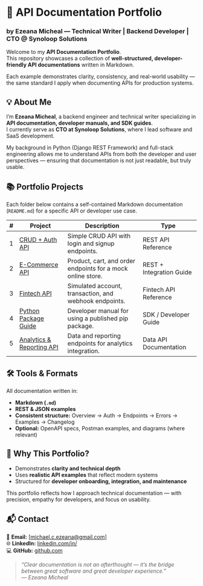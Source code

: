 # 🧩 API Documentation Portfolio  
### by Ezeana Micheal — Technical Writer | Backend Developer | CTO @ Synoloop Solutions

Welcome to my **API Documentation Portfolio**.  
This repository showcases a collection of **well-structured, developer-friendly API documentations** written in Markdown.

Each example demonstrates clarity, consistency, and real-world usability — the same standard I apply when documenting APIs for production systems.



## 💡 About Me

I’m **Ezeana Micheal**, a backend engineer and technical writer specializing in **API documentation, developer manuals, and SDK guides**.  
I currently serve as **CTO at Synoloop Solutions**, where I lead software and SaaS development.

My background in Python (Django REST Framework) and full-stack engineering allows me to understand APIs from both the developer and user perspectives — ensuring that documentation is not just readable, but truly usable.



## 📚 Portfolio Projects

Each folder below contains a self-contained Markdown documentation (`README.md`) for a specific API or developer use case.

| # | Project | Description | Type |
| --- | --- | --- | --- |
| 1 | [CRUD + Auth API](./crud-api/README.md) | Simple CRUD API with login and signup endpoints. | REST API Reference |
| 2 | [E-Commerce API](./ecommerce-api/README.md) | Product, cart, and order endpoints for a mock online store. | REST + Integration Guide |
| 3 | [Fintech API](./fintech-api/README.md) | Simulated account, transaction, and webhook endpoints. | Fintech API Reference |
| 4 | [Python Package Guide](./pip-papckage-user-guide/README.md) | Developer manual for using a published pip package. | SDK / Developer Guide |
| 5 | [Analytics & Reporting API](./analytics-api/README.md) | Data and reporting endpoints for analytics integration. | Data API Documentation |



## 🛠️ Tools & Formats

All documentation written in:
- **Markdown (`.md`)**
- **REST & JSON examples**
- **Consistent structure:** Overview → Auth → Endpoints → Errors → Examples → Changelog  
- **Optional:** OpenAPI specs, Postman examples, and diagrams (where relevant)



## 🎯 Why This Portfolio?

- Demonstrates **clarity and technical depth**  
- Uses **realistic API examples** that reflect modern systems  
- Structured for **developer onboarding, integration, and maintenance**

This portfolio reflects how I approach technical documentation — with precision, empathy for developers, and focus on usability.



## 📬 Contact

💼 **Email:** [michael.c.ezeana@gmail.com]  
🌐 **LinkedIn:** [linkedin.com/in/](https://www.linkedin.com/in/michael-ezeana-205366229/)  
💻 **GitHub:** [github.com](https://github.com/Just-Mike4)



> *“Clear documentation is not an afterthought — it’s the bridge between great software and great developer experience.”*  
> — *Ezeana Micheal*


